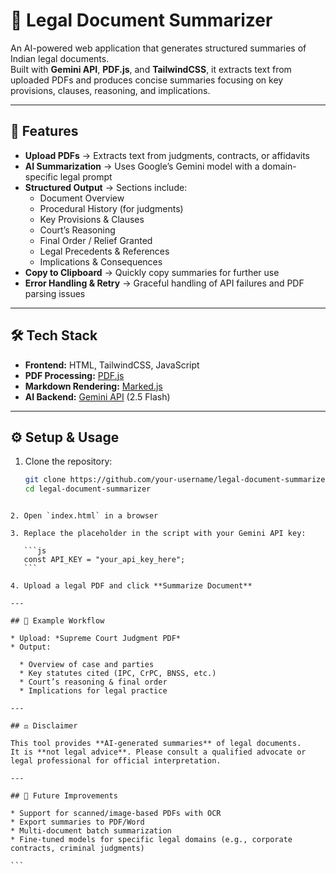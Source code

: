 # 📄 Legal Document Summarizer  

An AI-powered web application that generates structured summaries of Indian legal documents.  
Built with **Gemini API**, **PDF.js**, and **TailwindCSS**, it extracts text from uploaded PDFs and produces concise summaries focusing on key provisions, clauses, reasoning, and implications.  

---

## 🚀 Features  
- **Upload PDFs** → Extracts text from judgments, contracts, or affidavits  
- **AI Summarization** → Uses Google’s Gemini model with a domain-specific legal prompt  
- **Structured Output** → Sections include:  
  - Document Overview  
  - Procedural History (for judgments)  
  - Key Provisions & Clauses  
  - Court’s Reasoning  
  - Final Order / Relief Granted  
  - Legal Precedents & References  
  - Implications & Consequences  
- **Copy to Clipboard** → Quickly copy summaries for further use  
- **Error Handling & Retry** → Graceful handling of API failures and PDF parsing issues  

---

## 🛠️ Tech Stack  
- **Frontend:** HTML, TailwindCSS, JavaScript  
- **PDF Processing:** [PDF.js](https://mozilla.github.io/pdf.js/)  
- **Markdown Rendering:** [Marked.js](https://marked.js.org/)  
- **AI Backend:** [Gemini API](https://ai.google.dev/) (2.5 Flash)  

---

## ⚙️ Setup & Usage  

1. Clone the repository:  
   ```bash
   git clone https://github.com/your-username/legal-document-summarizer.git
   cd legal-document-summarizer
````

2. Open `index.html` in a browser

3. Replace the placeholder in the script with your Gemini API key:

   ```js
   const API_KEY = "your_api_key_here";
   ```

4. Upload a legal PDF and click **Summarize Document**

---

## 📌 Example Workflow

* Upload: *Supreme Court Judgment PDF*
* Output:

  * Overview of case and parties
  * Key statutes cited (IPC, CrPC, BNSS, etc.)
  * Court’s reasoning & final order
  * Implications for legal practice

---

## ⚖️ Disclaimer

This tool provides **AI-generated summaries** of legal documents.
It is **not legal advice**. Please consult a qualified advocate or legal professional for official interpretation.

---

## 🔮 Future Improvements

* Support for scanned/image-based PDFs with OCR
* Export summaries to PDF/Word
* Multi-document batch summarization
* Fine-tuned models for specific legal domains (e.g., corporate contracts, criminal judgments)

```


